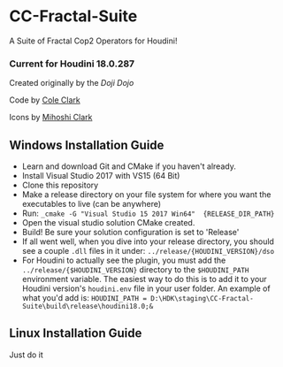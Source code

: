 # CC-Fractal-Suite
A Suite of Fractal Cop2 Operators for Houdini!

### Current for Houdini 18.0.287

Created originally by the *Doji Dojo*

Code by [Cole Clark](coleclark.com)

Icons by [Mihoshi Clark](mihoshiclark.com)

## Windows Installation Guide
- Learn and download Git and CMake if you haven't already.
- Install Visual Studio 2017 with VS15 (64 Bit)
- Clone this repository
- Make a release directory on your file system for where you want the executables to live (can be anywhere)
- Run: `_cmake -G "Visual Studio 15 2017 Win64" 
     {RELEASE_DIR_PATH}`
- Open the visual studio solution CMake created.
- Build! Be sure your solution configuration is set to 'Release'
- If all went well, when you dive into your release directory, you should see a couple `.dll` files in it under: `../release/{HOUDINI_VERSION}/dso`
- For Houdini to actually see the plugin, you must add the `../release/{$HOUDINI_VERSION}` directory to the `$HOUDINI_PATH` environment variable. The easiest way to do this is to add it to your Houdini version's `houdini.env` file in your user folder. An example of what you'd add is:
`HOUDINI_PATH = D:\HDK\staging\CC-Fractal-Suite\build\release\houdini18.0;&`

## Linux Installation Guide
Just do it
